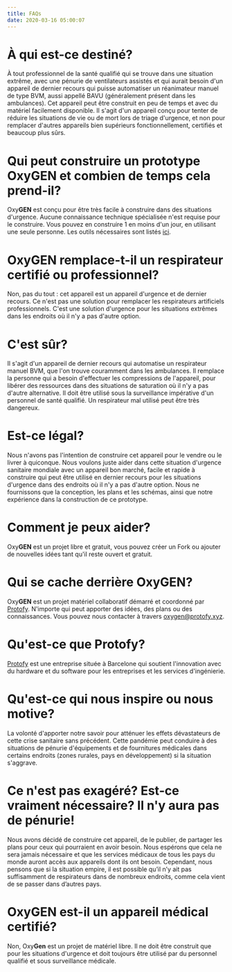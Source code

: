```yaml
---
title: FAQs
date: 2020-03-16 05:00:07
---
```


# À qui est-ce destiné?
À tout professionnel de la santé qualifié qui se trouve dans une situation extrême, avec une pénurie de ventilateurs assistés et qui aurait besoin d'un appareil de dernier recours qui puisse automatiser un réanimateur manuel de type BVM, aussi appellé BAVU (généralement présent dans les ambulances).
Cet appareil peut être construit en peu de temps et avec du matériel facilement disponible. Il s'agit d'un appareil conçu pour tenter de réduire les situations de vie ou de mort lors de triage d'urgence, et non pour remplacer d'autres appareils bien supérieurs fonctionnellement, certifiés et beaucoup plus sûrs.

# Qui peut construire un prototype Oxy**GEN** et combien de temps cela prend-il?
Oxy**GEN** est conçu pour être très facile à construire dans des situations d'urgence. Aucune connaissance technique spécialisée n'est requise pour le construire. Vous pouvez en construire 1 en moins d'un jour, en utilisant une seule personne. Les outils nécessaires sont listés [ici](https://github.com/ProtofyTeam/OxyGEN).

# Oxy**GEN** remplace-t-il un respirateur certifié ou professionnel?
Non, pas du tout : cet appareil est un appareil d'urgence et de dernier recours. Ce n'est pas une solution pour remplacer les respirateurs artificiels professionnels. C'est une solution d'urgence pour les situations extrêmes dans les endroits où il n'y a pas d'autre option. 

# C'est sûr?
Il s'agit d'un appareil de dernier recours qui automatise un respirateur manuel BVM, que l'on trouve couramment dans les ambulances. Il remplace la personne qui a besoin d'effectuer les compressions de l'appareil, pour libérer des ressources dans des situations de saturation où il n'y a pas d'autre alternative. Il doit être utilisé sous la surveillance impérative d'un personnel de santé qualifié. Un respirateur mal utilisé peut être très dangereux.

# Est-ce légal?
Nous n'avons pas l'intention de construire cet appareil pour le vendre ou le livrer à quiconque. 
Nous voulons juste aider dans cette situation d'urgence sanitaire mondiale avec un appareil bon marché, facile et rapide à construire qui peut être utilisé en dernier recours pour les situations d'urgence dans des endroits où il n'y a pas d'autre option. Nous ne fournissons que la conception, les plans et les schémas, ainsi que notre expérience dans la construction de ce prototype.

# Comment je peux aider?
Oxy**GEN** est un projet libre et gratuit, vous pouvez créer un Fork ou ajouter de nouvelles idées tant qu'il reste ouvert et gratuit.

# Qui se cache derrière Oxy**GEN**?
Oxy**GEN** est un projet matériel collaboratif démarré et coordonné par [Protofy](https://protofy.xyz). N'importe qui peut apporter des idées, des plans ou des connaissances. Vous pouvez nous contacter à travers oxygen@protofy.xyz. 

# Qu'est-ce que Protofy?
[Protofy](https://protofy.xyz) est une entreprise située à Barcelone qui soutient l'innovation avec du hardware et du software pour les entreprises et les services d'ingénierie.

# Qu'est-ce qui nous inspire ou nous motive?
La volonté d'apporter notre savoir pour atténuer les effets dévastateurs de cette crise sanitaire sans précédent. Cette pandémie peut conduire à des situations de pénurie d'équipements et de fournitures médicales dans certains endroits (zones rurales, pays en développement) si la situation s'aggrave.

# Ce n'est pas exagéré? Est-ce vraiment nécessaire? Il n'y aura pas de pénurie!
Nous avons décidé de construire cet appareil, de le publier, de partager les plans pour ceux qui pourraient en avoir besoin. Nous espérons que cela ne sera jamais nécessaire et que les services médicaux de tous les pays du monde auront accès aux appareils dont ils ont besoin. Cependant, nous pensons que si la situation empire, il est possible qu’il n’y ait pas suffisamment de respirateurs dans de nombreux endroits, comme cela vient de se passer dans d’autres pays.

# Oxy**GEN** est-il un appareil médical certifié?
Non, Oxy**Gen** est un projet de matériel libre. Il ne doit être construit que pour les situations d'urgence et doit toujours être utilisé par du personnel qualifié et sous surveillance médicale.
